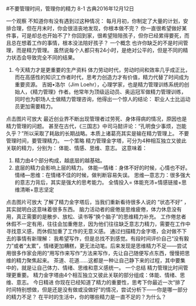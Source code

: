 #不要管理时间，管理你的精力 8-1
古典2016年12月12日

一个观察
不知道你有没有遇到过这种情况：
每月月初，你制定了大量的计划，安排合理，但在月末时，你会很沮丧地发现，你根本做不完？
你一直很希望做好某件事，可是却总也开始不了? 
你回到家，很希望陪陪孩子，但你已经累得要死，而且总在想着工作的事情，根本没法陪好孩子？
一个概念
也许你缺乏的不是时间管理，而是精力管理。
虽然说每个人都只有24小时，是绝对公平的，但是不同的精力状态会导致完全不同的结果。
1. 今天精力才是更重要的生产资料
体力劳动时代，劳动时间和效率几乎成正比，而在高感性的知识工作者时代，思考力创造力才有价值，精力代替了时间成为重要资源。
吉姆•洛尔（Jim Loehr），心理学家，也是精力管理训练系统的创始人，《精力管理》作者。他常年为顶级运动员、奥运冠军做精力管理训练，同时也为职场人士做精力管理咨询，他得出一个惊人的结论：
职业人士比运动员更加需要精力。

点击图片可放大
最近创业界不断出现管理者过劳死、身体得病的情况，原因也是精力管理的问题。 甚至在古代，《三国志》中司马懿评论：“孔明食少事烦，岂能久乎？”所以采取了耗敌的长期战略。本质上诸葛亮其实是输在精力管理上。
不要管理时间，要管理精力。
一个策略
精力管理金字塔，可分为4种相互独立又彼此关联的精力，分别为：
体能、情感、思维、意志。
这意味着：
1. 精力由4个部分构成，越底层的越基础。
2. 底层的精力会影响上层的精力。
体能—情绪：身体不好的时候，心情也不好。
情绪—思维：在情绪不佳的时候，做判断容易失误。
思维—意志力：很多强大的意志力背后，其实是强大的思考能力。
全情投入= 体能充沛+情感链接+思维清晰+意志坚定

点击图片可放大
了解了精力金字塔后，当我们重新看待很多人说的 “状态不好” ，其实就明白这意味着很多东西。
脑力活动者的疲倦是思维疲倦，体力休息没有用，真正需要的是散步、放松、读书等“换个脑子”的思维精力补充。
工作倦怠者休假不一定有用，往往会加重倦怠，因为他们往往缺乏意志力精力，需要在工作中寻找意义感，而休假加重了工作的无意义感。
通过扫描精力金字塔，会对做不下去的事情有新理解：
我希望写作，但是总找不到感觉。有段时间评价自己“没有毅力”或者“太累”，情绪更加糟糕，更无法动笔。后来发现是思维精力不足——尝试用很多作家会用的“用写作来写作”方法来写作，先让自己随便写点东西，慢慢把思维的精力聚焦起来。
茶道、花道……这都是一种让自己静下来的过程，其中要集中的，就是让自己体力、情绪、思维和意义感统一。
一个总结
精力管理比时间管理更重要。
精力金字塔由4个相互独立又彼此关联的部分组成：体能、情绪、思维、意志。
今日精进
你现在已经知道了精力的重要性，思考下你最近一次“排了时间特别想做，但是还是没有做或没做好”的情况，尝试分析下——你是哪一部分的精力不足？
在平时的生活中，你的哪些精力是一直不足的？为什么？